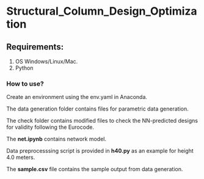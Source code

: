 # Structural_Column_Design_Optimization

## Requirements:
1. OS Windows/Linux/Mac.
2. Python 


### How to use?
Create an environment using the env.yaml in Anaconda.

The data generation folder contains files for parametric data generation.

The check folder contains modified files to check the NN-predicted designs for validity following the Eurocode.

The **net.ipynb** contains network model.

Data preprocesssing script is provided in **h40.py** as an example for height 4.0 meters.

The **sample.csv** file contains the sample output from data generation.

